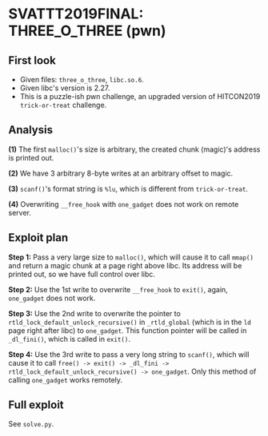 # SVATTT2019FINAL: THREE_O_THREE (pwn)
## First look
- Given files: `three_o_three`, `libc.so.6`.
- Given libc's version is 2.27.
- This is a puzzle-ish pwn challenge, an upgraded version of HITCON2019 `trick-or-treat` challenge.
## Analysis
**(1)** The first `malloc()`'s size is arbitrary, the created chunk (magic)'s address is printed out.

**(2)** We have 3 arbitrary 8-byte writes at an arbitrary offset to magic.

**(3)** `scanf()`'s format string is `%lu`, which is different from `trick-or-treat`.

**(4)** Overwriting `__free_hook` with `one_gadget` does not work on remote server.

## Exploit plan
**Step 1:** Pass a very large size to `malloc()`, which will cause it to call `mmap()` and return a magic chunk at a page right above libc. Its address will be printed out, so we have full control over libc.

**Step 2:** Use the 1st write to overwrite `__free_hook` to `exit()`, again, `one_gadget` does not work.

**Step 3:** Use the 2nd write to overwrite the pointer to `rtld_lock_default_unlock_recursive()` in `_rtld_global` (which is in the `ld` page right after libc) to `one_gadget`. This function pointer will be called in `_dl_fini()`, which is called in `exit()`.

**Step 4:** Use the 3rd write to pass a very long string to `scanf()`, which will cause it to call `free() -> exit() -> _dl_fini -> rtld_lock_default_unlock_recursive() -> one_gadget`. Only this method of calling `one_gadget` works remotely.

## Full exploit
See `solve.py`.
